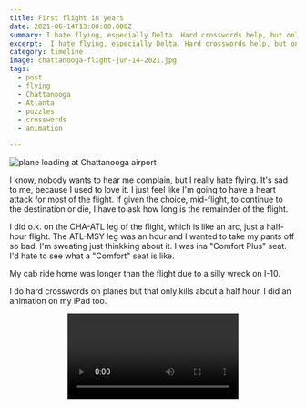 ```yaml
---
title: First flight in years
date: 2021-06-14T13:00:00.000Z
summary: I hate flying, especially Delta. Hard crosswords help, but only to a degree.
excerpt:  I hate flying, especially Delta. Hard crosswords help, but only to a degree.
category: timeline
image: chattanooga-flight-jun-14-2021.jpg
tags:
  - post 
  - flying
  - Chattanooga
  - Atlanta
  - puzzles
  - crosswords
  - animation

---
```


![plane loading at Chattanooga airport](/static/img/timeline/chattanooga-flight-jun-14-2021.jpg "plane loading at Chattanooga airport")

I know, nobody wants to hear me complain, but I really hate flying. It's sad to me, because I used to love it.
I just feel like I'm going to have a heart attack for most of the flight. If given the choice, mid-flight, to continue to the destination or die, I have to ask how long is the remainder of the flight.

I did o.k. on the CHA-ATL leg of the flight, which is like an arc, just a half-hour flight. The ATL-MSY leg was an hour and I wanted to take my pants off so bad. I'm sweating just thinkking about it. I was ina "Comfort Plus" seat. I'd hate to see what a "Comfort" seat is like.

My cab ride home was longer than the flight due to a silly wreck on I-10.

I do hard crosswords on planes but that only kills about a half hour. I did an animation on my iPad too.

<div style="width: 100%; text-align: center;">
<video controls loop>
  <source type="video/mp4" src="/static/img/animations/mp4s/Airplane-Animation-jun-14-2021.mp4"></source>
  <p>Your browser does not support the video element.</p>
</video>
</div>

